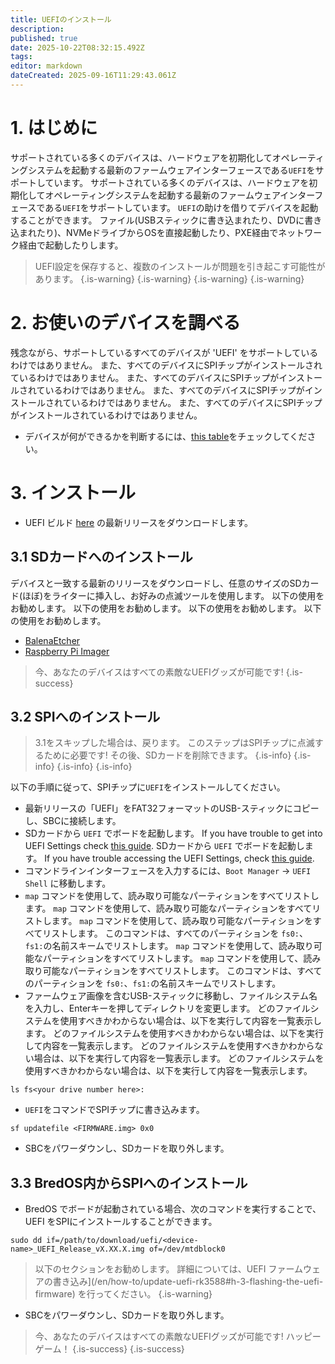```yaml
---
title: UEFIのインストール
description:
published: true
date: 2025-10-22T08:32:15.492Z
tags:
editor: markdown
dateCreated: 2025-09-16T11:29:43.061Z
---
```


# 1. はじめに

サポートされている多くのデバイスは、ハードウェアを初期化してオペレーティングシステムを起動する最新のファームウェアインターフェースである`UEFI`をサポートしています。 サポートされている多くのデバイスは、ハードウェアを初期化してオペレーティングシステムを起動する最新のファームウェアインターフェースである`UEFI`をサポートしています。 `UEFI`の助けを借りてデバイスを起動することができます。 ファイル(USBスティックに書き込まれたり、DVDに書き込まれたり)、NVMeドライブからOSを直接起動したり、PXE経由でネットワーク経由で起動したりします。

> UEFI設定を保存すると、複数のインストールが問題を引き起こす可能性があります。
> {.is-warning}
> {.is-warning}
> {.is-warning}
> {.is-warning}

# 2. お使いのデバイスを調べる

残念ながら、サポートしているすべてのデバイスが 'UEFI' をサポートしているわけではありません。 また、すべてのデバイスにSPIチップがインストールされているわけではありません。 また、すべてのデバイスにSPIチップがインストールされているわけではありません。 また、すべてのデバイスにSPIチップがインストールされているわけではありません。 また、すべてのデバイスにSPIチップがインストールされているわけではありません。

- デバイスが何ができるかを判断するには、[this table](/en/table-of-supported-devices)をチェックしてください。

# 3. インストール

- UEFI ビルド [here](https://github.com/BredOS/edk2-rk3588/releases) の最新リリースをダウンロードします。

## 3.1 SDカードへのインストール

デバイスと一致する最新のリリースをダウンロードし、任意のサイズのSDカード(ほぼ)をライターに挿入し、お好みの点滅ツールを使用します。 以下の使用をお勧めします。 以下の使用をお勧めします。 以下の使用をお勧めします。 以下の使用をお勧めします。

- [BalenaEtcher](https://etcher.balena.io/)
- [Raspberry Pi Imager](https://github.com/raspberrypi/rpi-imager)

> 今、あなたのデバイスはすべての素敵なUEFIグッズが可能です!
> {.is-success}

## 3.2 SPIへのインストール

> 3.1をスキップした場合は、戻ります。 このステップはSPIチップに点滅するために必要です!
> その後、SDカードを削除できます。
> {.is-info}
> {.is-info}
> {.is-info}
> {.is-info}

以下の手順に従って、SPIチップに`UEFI`をインストールしてください。

- 最新リリースの「UEFI」をFAT32フォーマットのUSB-スティックにコピーし、SBCに接続します。
- SDカードから `UEFI` でボードを起動します。 If you have trouble to get into UEFI Settings check [this guide](/en/how-to/change-default-boot-order-rk3588#2.1-Accessing-the-Boot-Menu). SDカードから `UEFI` でボードを起動します。 If you have trouble accessing the UEFI Settings, check [this guide](/en/how-to/change-default-boot-order-rk3588#2.1-Accessing-the-Boot-Menu).
- コマンドラインインターフェースを入力するには、`Boot Manager` -> `UEFI Shell` に移動します。
- `map` コマンドを使用して、読み取り可能なパーティションをすべてリストします。 `map` コマンドを使用して、読み取り可能なパーティションをすべてリストします。 `map` コマンドを使用して、読み取り可能なパーティションをすべてリストします。 このコマンドは、すべてのパーティションを `fs0:`、`fs1:`の名前スキームでリストします。 `map` コマンドを使用して、読み取り可能なパーティションをすべてリストします。 `map` コマンドを使用して、読み取り可能なパーティションをすべてリストします。 このコマンドは、すべてのパーティションを `fs0:`、`fs1:`の名前スキームでリストします。
- ファームウェア画像を含むUSB-スティックに移動し、ファイルシステム名を入力し、Enterキーを押してディレクトリを変更します。 どのファイルシステムを使用すべきかわからない場合は、以下を実行して内容を一覧表示します。 どのファイルシステムを使用すべきかわからない場合は、以下を実行して内容を一覧表示します。 どのファイルシステムを使用すべきかわからない場合は、以下を実行して内容を一覧表示します。 どのファイルシステムを使用すべきかわからない場合は、以下を実行して内容を一覧表示します。

```
ls fs<your drive number here>: 
```

- `UEFI`をコマンドでSPIチップに書き込みます。

```
sf updatefile <FIRMWARE.img> 0x0
```

- SBCをパワーダウンし、SDカードを取り外します。

## 3.3 BredOS内からSPIへのインストール

- BredOS でボードが起動されている場合、次のコマンドを実行することで、UEFI をSPIにインストールすることができます。

```
sudo dd if=/path/to/download/uefi/<device-name>_UEFI_Release_vX.XX.X.img of=/dev/mtdblock0
```

> 以下のセクションをお勧めします。 詳細については、UEFI ファームウェアの書き込み](/en/how-to/update-uefi-rk3588#h-3-flashing-the-uefi-firmware) を行ってください。
> {.is-warning}

- SBCをパワーダウンし、SDカードを取り外します。

> 今、あなたのデバイスはすべての素敵なUEFIグッズが可能です!
> ハッピーゲーム！
> {.is-success}
> {.is-success}
